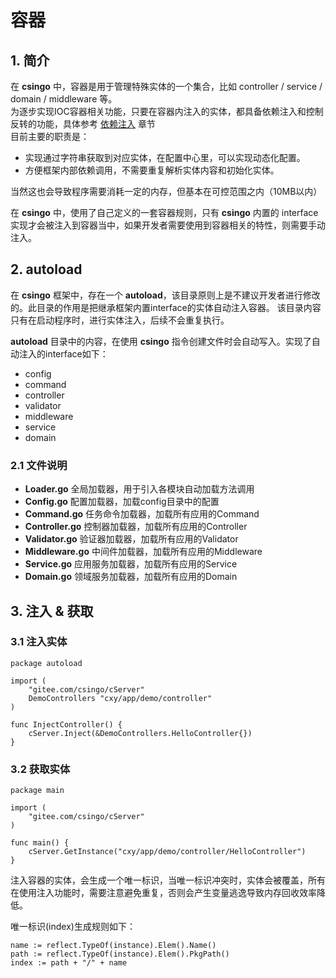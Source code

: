 # 容器

## 1. 简介

在 **csingo** 中，容器是用于管理特殊实体的一个集合，比如 controller / service / domain / middleware 等。<br>
为逐步实现IOC容器相关功能，只要在容器内注入的实体，都具备依赖注入和控制反转的功能，具体参考 [依赖注入](/csingo/2%20快速入门/2.5%20依赖注入.html) 章节<br>
目前主要的职责是：
- 实现通过字符串获取到对应实体，在配置中心里，可以实现动态化配置。
- 方便框架内部依赖调用，不需要重复解析实体内容和初始化实体。

当然这也会导致程序需要消耗一定的内存，但基本在可控范围之内（10MB以内）

在 **csingo** 中，使用了自己定义的一套容器规则，只有 **csingo** 内置的 interface 实现才会被注入到容器当中，如果开发者需要使用到容器相关的特性，则需要手动注入。

## 2. autoload

在 **csingo** 框架中，存在一个 **autoload**，该目录原则上是不建议开发者进行修改的。此目录的作用是把继承框架内置interface的实体自动注入容器。
该目录内容只有在启动程序时，进行实体注入，后续不会重复执行。

**autoload** 目录中的内容，在使用 **csingo** 指令创建文件时会自动写入。实现了自动注入的interface如下：

- config
- command
- controller
- validator
- middleware
- service
- domain

### 2.1 文件说明

- **Loader.go** 全局加载器，用于引入各模块自动加载方法调用
- **Config.go** 配置加载器，加载config目录中的配置
- **Command.go** 任务命令加载器，加载所有应用的Command
- **Controller.go** 控制器加载器，加载所有应用的Controller
- **Validator.go** 验证器加载器，加载所有应用的Validator
- **Middleware.go** 中间件加载器，加载所有应用的Middleware
- **Service.go** 应用服务加载器，加载所有应用的Service
- **Domain.go** 领域服务加载器，加载所有应用的Domain

## 3. 注入 & 获取

### 3.1 注入实体

```golang
package autoload

import (
	"gitee.com/csingo/cServer"
	DemoControllers "cxy/app/demo/controller"
)

func InjectController() {
	cServer.Inject(&DemoControllers.HelloController{})
}

```

### 3.2 获取实体

```golang
package main

import (
	"gitee.com/csingo/cServer"
)

func main() {
	cServer.GetInstance("cxy/app/demo/controller/HelloController")
}
```

注入容器的实体，会生成一个唯一标识，当唯一标识冲突时，实体会被覆盖，所有在使用注入功能时，需要注意避免重复，否则会产生变量逃逸导致内存回收效率降低。

唯一标识(index)生成规则如下：

```
name := reflect.TypeOf(instance).Elem().Name()
path := reflect.TypeOf(instance).Elem().PkgPath()
index := path + "/" + name
```
